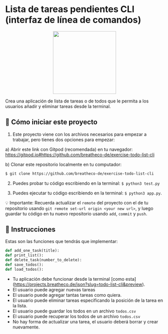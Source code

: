 <!--hide-->
# Lista de tareas pendientes CLI (interfaz de línea de comandos)
<!--endhide-->

<p align="center">
  <img height="200" src="https://github.com/breatheco-de/exercise-todo-list-cli-python/blob/master/preview.gif?raw=true" />
</p>

Crea una aplicación de lista de tareas o de todos que le permita a los usuarios añadir y eliminar tareas desde la terminal.

## 🌱  Cómo iniciar este proyecto

1. Este proyecto viene con los archivos necesarios para empezar a trabajar, pero tienes dos opciones para empezar:

a) Abrir este link con Gitpod (recomendada) en tu navegador: https://gitpod.io#https://github.com/breatheco-de/exercise-todo-list-cli

b) Clonar este repositorio localmente en tu computador:
```sh
$ git clone https://github.com/breatheco-de/exercise-todo-list-cli
```
2. Puedes probar tu código escribiendo en la terminal: `$ python3 test.py`

3. Puedes ejecutar tu código escribiendo en la terminal: `$ python3 app.py`.



💡 Importante: Recuerda actualizar el `remote` del proyecto con el de tu repositorio usando `git remote set-url origin <your new url>`, y luego guardar tu código en tu nuevo repositorio usando `add`, `commit` y `push`.

## 📝 Instrucciones

Estas son las funciones que tendrás que implementar:

```python
def add_one_task(title):
def print_list():
def delete_task(number_to_delete):
def save_todos():
def load_todos():
````

- Tu aplicación debe funcionar desde la terminal [como esta] (https://projects.breatheco.de/json?slug=todo-list-cli&preview).
- El usuario puede agregar nuevas tareas
- El usuario puede agregar tantas tareas como quiera.
- El usuario puede eliminar tareas especificando la posición de la tarea en la lista.
- El usuario puede guardar los todos en un archivo `todos.csv`
- El usuario puede recuperar los todos de un archivo `todos.csv`
- No hay forma de actualizar una tarea, el usuario deberá borrar y crear nuevamente.
